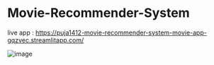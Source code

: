 # Movie-Recommender-System
live app : https://puja1412-movie-recommender-system-movie-app-gqzvec.streamlitapp.com/



![image](https://user-images.githubusercontent.com/89625636/194312973-ba0e5e77-9bf3-4dd1-af83-3778b1120dda.png)
